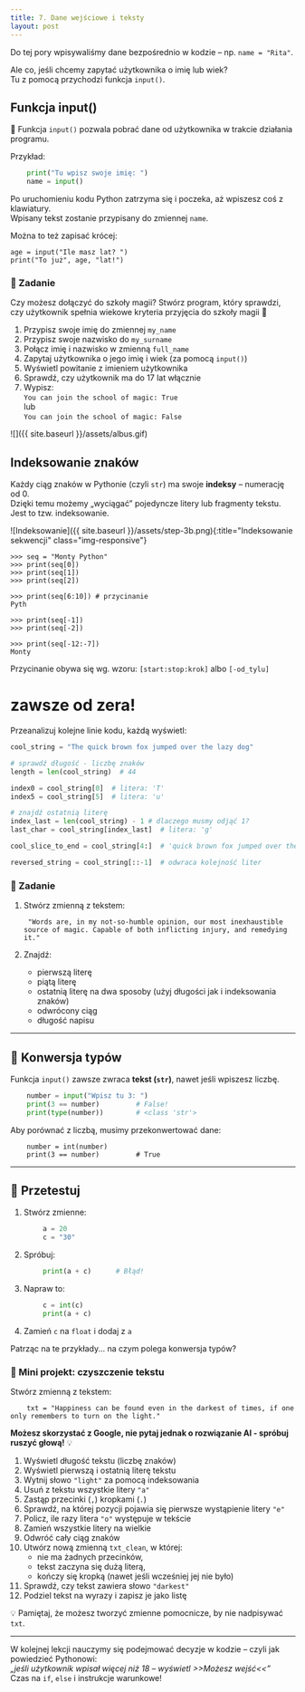 ```yaml
---
title: 7. Dane wejściowe i teksty
layout: post
---
```


Do tej pory wpisywaliśmy dane bezpośrednio w kodzie – np. `name = "Rita"`.

Ale co, jeśli chcemy zapytać użytkownika o imię lub wiek?  
Tu z pomocą przychodzi funkcja `input()`.


## Funkcja input()

🧾 Funkcja `input()` pozwala pobrać dane od użytkownika w trakcie działania programu.

Przykład:
```python
    print("Tu wpisz swoje imię: ")
    name = input()
```

Po uruchomieniu kodu Python zatrzyma się i poczeka, aż wpiszesz coś z klawiatury.  
Wpisany tekst zostanie przypisany do zmiennej `name`.

Można to też zapisać krócej:


    age = input("Ile masz lat? ")
    print("To już", age, "lat!")



### 🧪 Zadanie

Czy możesz dołączyć do szkoły magii?
Stwórz program, który sprawdzi, czy użytkownik spełnia wiekowe kryteria przyjęcia do szkoły magii 🏰

1. Przypisz swoje imię do zmiennej `my_name`  
2. Przypisz swoje nazwisko do `my_surname`  
3. Połącz imię i nazwisko w zmienną `full_name`  
4. Zapytaj użytkownika o jego imię i wiek (za pomocą `input()`)  
5. Wyświetl powitanie z imieniem użytkownika  
6. Sprawdź, czy użytkownik ma do 17 lat włącznie  
7. Wypisz:  
   `You can join the school of magic: True`  
   lub  
   `You can join the school of magic: False`


![]({{ site.baseurl }}/assets/albus.gif)

## Indeksowanie znaków

Każdy ciąg znaków w Pythonie (czyli `str`) ma swoje **indeksy** – numerację od 0.  
Dzięki temu możemy „wyciągać” pojedyncze litery lub fragmenty tekstu.
Jest to tzw. indeksowanie. 


![Indeksowanie]({{ site.baseurl }}/assets/step-3b.png){:title="Indeksowanie sekwencji" class="img-responsive"}

```
>>> seq = "Monty Python"
>>> print(seq[0])
>>> print(seq[1])
>>> print(seq[2])

>>> print(seq[6:10]) # przycinanie
Pyth

>>> print(seq[-1])
>>> print(seq[-2])

>>> print(seq[-12:-7])
Monty
```

Przycinanie obywa się wg. wzoru: `[start:stop:krok]` albo `[-od_tylu]`
# zawsze od zera!

Przeanalizuj kolejne linie kodu, każdą wyświetl:

```python
cool_string = "The quick brown fox jumped over the lazy dog"

# sprawdź długość - liczbę znaków
length = len(cool_string)  # 44

index0 = cool_string[0]  # litera: 'T'
index5 = cool_string[5]  # litera: 'u'

# znajdź ostatnią literę
index_last = len(cool_string) - 1 # dlaczego musmy odjąć 1?
last_char = cool_string[index_last]  # litera: 'g'

cool_slice_to_end = cool_string[4:]  # 'quick brown fox jumped over the lazy dog'

reversed_string = cool_string[::-1]  # odwraca kolejność liter
```

### 🧪 Zadanie

1. Stwórz zmienną z tekstem:

        "Words are, in my not-so-humble opinion, our most inexhaustible source of magic. Capable of both inflicting injury, and remedying it."

2. Znajdź:
   - pierwszą literę
   - piątą literę
   - ostatnią literę na dwa sposoby (użyj długości jak i indeksowania znaków)
   - odwrócony ciąg 
   - długość napisu

---

## 🔄 Konwersja typów

Funkcja `input()` zawsze zwraca **tekst (`str`)**, nawet jeśli wpiszesz liczbę.
```python
    number = input("Wpisz tu 3: ")
    print(3 == number)         # False!
    print(type(number))        # <class 'str'>
```
Aby porównać z liczbą, musimy przekonwertować dane:
```
    number = int(number)
    print(3 == number)         # True
```
---

## 🧪 Przetestuj

1. Stwórz zmienne:
```python
        a = 20
        c = "30"
```
2. Spróbuj:
```python
        print(a + c)      # Błąd!
```
3. Napraw to:
```python
        c = int(c)
        print(a + c)
```
4. Zamień `c` na `float` i dodaj z `a`

Patrząc na te przykłady... na czym polega konwersja typów? 

### 🔎 Mini projekt: czyszczenie tekstu

Stwórz zmienną z tekstem:
```
    txt = "Happiness can be found even in the darkest of times, if one only remembers to turn on the light."
```

**Możesz skorzystać z Google, nie pytaj jednak o rozwiązanie AI - spróbuj ruszyć głową!** 💡 


1. Wyświetl długość tekstu (liczbę znaków)  
2. Wyświetl pierwszą i ostatnią literę tekstu  
3. Wytnij słowo `"light"` za pomocą indeksowania  
4. Usuń z tekstu wszystkie litery `"a"`  
5. Zastąp przecinki (`,`) kropkami (`.`)  
6. Sprawdź, na której pozycji pojawia się pierwsze wystąpienie litery `"e"`  
7. Policz, ile razy litera `"o"` występuje w tekście  
8. Zamień wszystkie litery na wielkie  
9. Odwróć cały ciąg znaków  
10. Utwórz nową zmienną `txt_clean`, w której:
    - nie ma żadnych przecinków,  
    - tekst zaczyna się dużą literą,  
    - kończy się kropką (nawet jeśli wcześniej jej nie było)  
11. Sprawdź, czy tekst zawiera słowo `"darkest"`  
12. Podziel tekst na wyrazy i zapisz je jako listę

💡 Pamiętaj, że możesz tworzyć zmienne pomocnicze, by nie nadpisywać `txt`.

---

W kolejnej lekcji nauczymy się podejmować decyzje w kodzie – czyli jak powiedzieć Pythonowi:  
*„jeśli użytkownik wpisał więcej niż 18 – wyświetl >>Możesz wejść<<”*  
Czas na `if`, `else` i instrukcje warunkowe!

